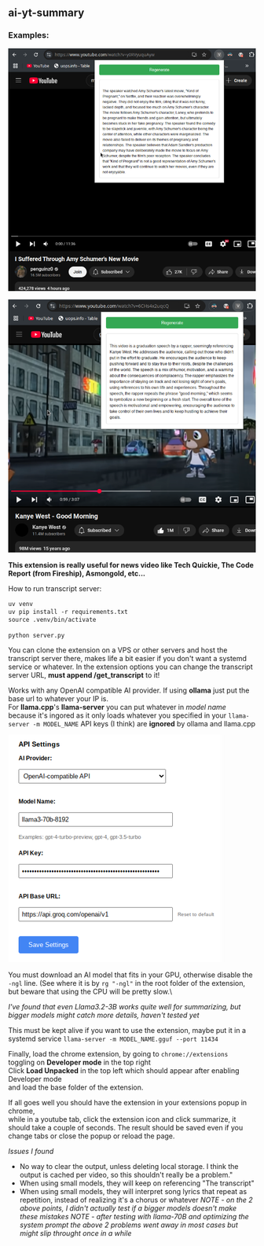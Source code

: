 ## ai-yt-summary

### Examples:
![penguinz0 random video summarized](https://github.com/lesacar/ai-yt-summary/blob/main/res/1.png)

![kanye west song summarized](https://github.com/lesacar/ai-yt-summary/blob/main/res/2.png)

**This extension is really useful for news video like Tech Quickie, The Code Report (from Fireship), Asmongold, etc...**

How to run transcript server:
```
uv venv
uv pip install -r requirements.txt
source .venv/bin/activate

python server.py
```

You can clone the extension on a VPS or other servers and host the transcript server there, makes life a bit easier if you don't want a systemd service or whatever. In the extension options you can change the transcript server URL, **must append /get_transcript** to it!

Works with any OpenAI compatible AI provider. If using **ollama** just put the base url to whatever your IP is.\
For **llama.cpp**'s **llama-server** you can put whatever in *model name* because it's ingored as it only loads whatever you specified in your ```llama-server -m MODEL_NAME```
API keys (I think) are **ignored** by ollama and llama.cpp

![groq api example](https://github.com/lesacar/ai-yt-summary/blob/main/res/3.png)


You must download an AI model that fits in your GPU, otherwise disable the ```-ngl``` line. (See where it is by ```rg "-ngl"``` in the root folder of the extension, but beware that using the CPU will be pretty slow.\

*I've found that even Llama3.2-3B works quite well for summarizing, but bigger models might catch more details, haven't tested yet*

This must be kept alive if you want to use the extension, maybe put it in a systemd service
```llama-server -m MODEL_NAME.gguf --port 11434```

Finally, load the chrome extension, by going to ```chrome://extensions```\
toggling on **Developer mode** in the top right\
Click **Load Unpacked** in the top left which should appear after enabling Developer mode\
and load the base folder of the extension.

If all goes well you should have the extension in your extensions popup in chrome,\
while in a youtube tab, click the extension icon and click summarize, it should take a couple of seconds. The result should be saved even if you change tabs or close the popup or reload the page.


*Issues I found*
- No way to clear the output, unless deleting local storage. I think the output is cached per video, so this shouldn't really be a problem."
- When using small models, they will keep on referencing "The transcript"
- When using small models, they will interpret song lyrics that repeat as repetition, instead of realizing it's a chorus or whatever
*NOTE - on the 2 above points, I didn't actually test if a bigger models doesn't make these mistakes*
*NOTE - after testing with llama-70B and optimizing the system prompt the above 2 problems went away in most cases but might slip throught once in a while*

